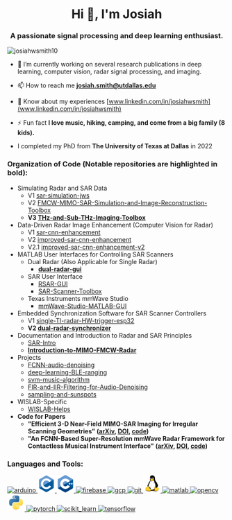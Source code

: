<h1 align="center">Hi 👋, I'm Josiah</h1>
<h3 align="center">A passionate signal processing and deep learning enthusiast.</h3>

<p align="left"> <img src="https://komarev.com/ghpvc/?username=josiahwsmith10&label=Profile%20views&color=0e75b6&style=flat" alt="josiahwsmith10" /> </p>

- 🔭 I’m currently working on several research publications in deep learning, computer vision, radar signal processing, and imaging.

- 📫 How to reach me **josiah.smith@utdallas.edu**

- 📄 Know about my experiences [www.linkedin.com/in/josiahwsmith](www.linkedin.com/in/josiahwsmith)

- ⚡ Fun fact **I love music, hiking, camping, and come from a big family (8 kids).**

- I completed my PhD from **The University of Texas at Dallas** in 2022

### Organization of Code (Notable repositories are highlighted in bold):
- Simulating Radar and SAR Data
    - V1 [sar-simulation-jws](https://github.com/josiahwsmith10/sar-simulation-jws)
    - V2 [FMCW-MIMO-SAR-Simulation-and-Image-Reconstruction-Toolbox](https://github.com/josiahwsmith10/FMCW-MIMO-SAR-Simulation-and-Image-Reconstruction-Toolbox)
    - **V3 [THz-and-Sub-THz-Imaging-Toolbox](https://github.com/josiahwsmith10/THz-and-Sub-THz-Imaging-Toolbox)**
- Data-Driven Radar Image Enhancement (Computer Vision for Radar)
    - V1 [sar-cnn-enhancement](https://github.com/josiahwsmith10/sar-cnn-enhancement)
    - V2 [improved-sar-cnn-enhancement](https://github.com/josiahwsmith10/improved-sar-cnn-enhancement)
    - V2.1 [improved-sar-cnn-enhancement-v2](https://github.com/josiahwsmith10/improved-sar-cnn-enhancement-v2)
- MATLAB User Interfaces for Controlling SAR Scanners
    - Dual Radar (Also Applicable for Single Radar)
        - **[dual-radar-gui](https://github.com/josiahwsmith10/dual-radar-gui)**
    - SAR User Interface
        - [RSAR-GUI](https://github.com/josiahwsmith10/RSAR-GUI)
        - [SAR-Scanner-Toolbox](https://github.com/josiahwsmith10/SAR-Scanner-Toolbox)
    - Texas Instruments mmWave Studio
        - [mmWave-Studio-MATLAB-GUI](https://github.com/josiahwsmith10/mmWave-Studio-MATLAB-GUI-jws)
- Embedded Synchronization Software for SAR Scanner Controllers
    - V1 [single-TI-radar-HW-trigger-esp32](https://github.com/josiahwsmith10/single-TI-radar-HW-trigger-esp32)
    - **V2 [dual-radar-synchronizer](https://github.com/josiahwsmith10/dual-radar-synchronizer)**
- Documentation and Introduction to Radar and SAR Principles
    - [SAR-Intro](https://github.com/josiahwsmith10/SAR-Intro)
    - **[Introduction-to-MIMO-FMCW-Radar](https://github.com/josiahwsmith10/Introduction-to-MIMO-FMCW-Radar)**
- Projects
    - [FCNN-audio-denoising](https://github.com/josiahwsmith10/FCNN-audio-denoising)
    - [deep-learning-BLE-ranging](https://github.com/josiahwsmith10/deep-learning-BLE-ranging)
    - [svm-music-algorithm](https://github.com/josiahwsmith10/svm-music-algorithm)
    - [FIR-and-IIR-Filtering-for-Audio-Denoising](https://github.com/josiahwsmith10/FIR-and-IIR-Filtering-for-Audio-Denoising)
    - [sampling-and-sunspots](https://github.com/josiahwsmith10/sampling-and-sunspots)
- WISLAB-Specific
    - [WISLAB-Helps](https://github.com/josiahwsmith10/WISLAB-Helps)
- **Code for Papers**
    - **"Efficient 3-D Near-Field MIMO-SAR Imaging for Irregular Scanning Geometries" ([arXiv](https://arxiv.org/abs/2305.02064), [DOI](https://doi.org/10.1109/ACCESS.2022.3145370), [code](https://github.com/josiahwsmith10/Efficient-3-D-Near-Field-MIMO-SAR-Imaging-for-Irregular-Scanning-Geometries))**
    - **"An FCNN-Based Super-Resolution mmWave Radar Framework for Contactless Musical Instrument Interface" ([arXiv](https://arxiv.org/abs/2305.01995), [DOI](https://doi.org/10.1109/TMM.2021.3079695), [code](https://github.com/josiahwsmith10/Radar-Musical-Instrument))**

<h3 align="left">Languages and Tools:</h3>
<p align="left"> <a href="https://www.arduino.cc/" target="_blank"> <img src="https://cdn.worldvectorlogo.com/logos/arduino-1.svg" alt="arduino" width="40" height="40"/> </a> <a href="https://www.cprogramming.com/" target="_blank"> <img src="https://raw.githubusercontent.com/devicons/devicon/master/icons/c/c-original.svg" alt="c" width="40" height="40"/> </a> <a href="https://www.w3schools.com/cpp/" target="_blank"> <img src="https://raw.githubusercontent.com/devicons/devicon/master/icons/cplusplus/cplusplus-original.svg" alt="cplusplus" width="40" height="40"/> </a> <a href="https://firebase.google.com/" target="_blank"> <img src="https://www.vectorlogo.zone/logos/firebase/firebase-icon.svg" alt="firebase" width="40" height="40"/> </a> <a href="https://cloud.google.com" target="_blank"> <img src="https://www.vectorlogo.zone/logos/google_cloud/google_cloud-icon.svg" alt="gcp" width="40" height="40"/> </a> <a href="https://git-scm.com/" target="_blank"> <img src="https://www.vectorlogo.zone/logos/git-scm/git-scm-icon.svg" alt="git" width="40" height="40"/> </a> <a href="https://www.linux.org/" target="_blank"> <img src="https://raw.githubusercontent.com/devicons/devicon/master/icons/linux/linux-original.svg" alt="linux" width="40" height="40"/> </a> <a href="https://www.mathworks.com/" target="_blank"> <img src="https://upload.wikimedia.org/wikipedia/commons/2/21/Matlab_Logo.png" alt="matlab" width="40" height="40"/> </a> <a href="https://opencv.org/" target="_blank"> <img src="https://www.vectorlogo.zone/logos/opencv/opencv-icon.svg" alt="opencv" width="40" height="40"/> </a> <a href="https://www.python.org" target="_blank"> <img src="https://raw.githubusercontent.com/devicons/devicon/master/icons/python/python-original.svg" alt="python" width="40" height="40"/> </a> <a href="https://pytorch.org/" target="_blank"> <img src="https://www.vectorlogo.zone/logos/pytorch/pytorch-icon.svg" alt="pytorch" width="40" height="40"/> </a> <a href="https://scikit-learn.org/" target="_blank"> <img src="https://upload.wikimedia.org/wikipedia/commons/0/05/Scikit_learn_logo_small.svg" alt="scikit_learn" width="40" height="40"/> </a> <a href="https://www.tensorflow.org" target="_blank"> <img src="https://www.vectorlogo.zone/logos/tensorflow/tensorflow-icon.svg" alt="tensorflow" width="40" height="40"/> </a> </p>

